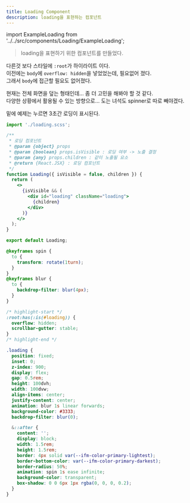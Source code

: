 ```yaml
---
title: Loading Component
description: loading을 표현하는 컴포넌트
---
```


import ExampleLoading from '../../src/components/Loading/ExampleLoading';

> loading을 표현하기 위한 컴포넌트를 만들었다.

다른것 보다 스타일에 `:root`가 하이라이트 이다.  
이전에는 `body`에 `overflow: hidden`을 넣었었는데, 필요없어 졌다.  
그래서 `body`에 접근할 필요도 없어졌다.

현재는 전체 화면을 덮는 형태인데... 좀 더 고민을 해봐야 할 것 같다.  
다양한 상황에서 활용될 수 있는 방향으로...
도는 녀석도 spinner로 따로 빼야겠다.

밑에 예제는 누르면 3초간 로딩이 표시된다.

<ExampleLoading />

```jsx title="Loading.jsx"
import './loading.scss';

/**
 * 로딩 컴포넌트
 * @param {object} props
 * @param {boolean} props.isVisible : 로딩 여부 -> 노출 결정
 * @param {any} props.children : 같이 노출될 요소
 * @return {React.JSX} : 로딩 컴포넌트
 */
function Loading({ isVisible = false, children }) {
  return (
    <>
      {isVisible && (
        <div id="loading" className="loading">
          {children}
        </div>
      )}
    </>
  );
}

export default Loading;
```

```scss title="loading.scss"
@keyframes spin {
  to {
    transform: rotate(1turn);
  }
}
@keyframes blur {
  to {
    backdrop-filter: blur(4px);
  }
}

/* highlight-start */
:root:has(:is(#loading)) {
  overflow: hidden;
  scrollbar-gutter: stable;
}
/* highlight-end */

.loading {
  position: fixed;
  inset: 0;
  z-index: 900;
  display: flex;
  gap: 0.5rem;
  height: 100dvh;
  width: 100dvw;
  align-items: center;
  justify-content: center;
  animation: blur 1s linear forwards;
  background-color: #3333;
  backdrop-filter: blur(0);

  &::after {
    content: '';
    display: block;
    width: 1.5rem;
    height: 1.5rem;
    border: 4px solid var(--ifm-color-primary-lightest);
    border-bottom-color: var(--ifm-color-primary-darkest);
    border-radius: 50%;
    animation: spin 1s ease infinite;
    background-color: transparent;
    box-shadow: 0 0 6px 1px rgba(0, 0, 0, 0.2);
  }
}
```
